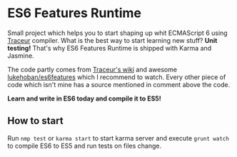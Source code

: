 # ES6 Features Runtime

Small project which helps you to start shaping up whit ECMAScript 6 using
[Traceur](https://github.com/google/traceur-compiler) compiler. What is
the best way to start learning new stuff? **Unit testing!** That's why ES6
Features Runtime is shipped with Karma and Jasmine.

The code partly comes from [Traceur's wiki](https://github.com/google/traceur-compiler/wiki/LanguageFeatures)
and awesome [lukehoban/es6features](https://github.com/lukehoban/es6features)
which I recommend to watch. Every other piece of code which isn't mine has a
source mentioned in comment above the code.

**Learn and write in ES6 today and compile it to ES5!**

## How to start

Run ``nmp test`` or ``karma start`` to start karma server and execute ``grunt
 watch`` to compile ES6 to ES5 and run tests on files change.
